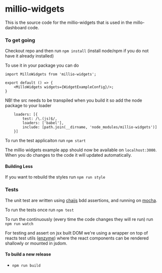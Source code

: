 # millio-widgets

This is the source code for the millio-widgets that is used in the millo-dashboard code.

### To get going
Checkout repo and then run ```npm install``` (install node/npm if you do not have it already installed)

To use it in your package you can do

```
import MilloWidgets from 'millio-widgets';

export default () => {
    <MilloWidgets widgets={WidgetExampleConfig}/>;
}
```

NB! the src needs to be transpiled when you build it so add the node package to your loader
```
    loaders: [{
        test: /\.(js)$/,
        loaders: ['babel'],
        include: [path.join(__dirname, 'node_modules/millio-widgets')]
    }]
```

To run the test applicaiton run  ```npm start```

The millio widgets example app should now be available on ```localhost:3000```.
When you do changes to the code it will updated automatically.

#### Building Less
If you want to rebuild the styles run ```npm run style```

### Tests
The unit test are written using [chaijs](http://chaijs.com/api/bdd/) bdd assertions, and running on [mocha](https://mochajs.org/).

To run the tests once run ```npm test```

To run the continuously (every time the code changes they will re run) run ```npm run watch```

For testing and assert on jsx built DOM we're using a wrapper on top of reacts test utils ([enzyme](http://airbnb.io/enzyme/)) where the react components can be rendered shallowly or mounted in jsdom.

#### To build a new release
*  ```npm run build```
